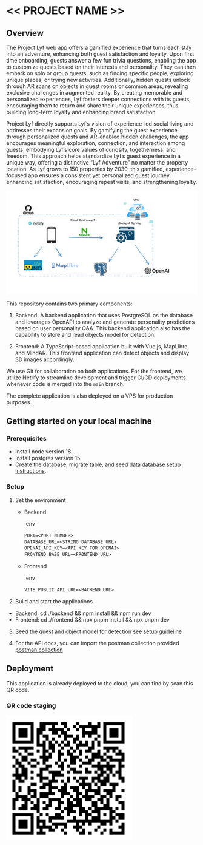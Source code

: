# << PROJECT NAME >>

## Overview
The Project Lyf web app offers a gamified experience that turns each stay into an adventure, enhancing both guest satisfaction and loyalty. Upon first time onboarding, guests answer a few fun trivia questions, enabling the app to customize quests based on their interests and personality. They can then embark on solo or group quests, such as finding specific people, exploring unique places, or trying new activities. Additionally, hidden quests unlock through AR scans on objects in guest rooms or common areas, revealing exclusive challenges in augmented reality. By creating memorable and personalized experiences, Lyf fosters deeper connections with its guests, encouraging them to return and share their unique experiences, thus building long-term loyalty and enhancing brand satisfaction


Project Lyf directly supports Lyf’s vision of experience-led social living and addresses their expansion goals. By gamifying the guest experience through personalized quests and AR-enabled hidden challenges, the app encourages meaningful exploration, connection, and interaction among guests, embodying Lyf’s core values of curiosity, togetherness, and freedom. This approach helps standardize Lyf’s guest experience in a unique way, offering a distinctive “Lyf Adventure” no matter the property location. As Lyf grows to 150 properties by 2030, this gamified, experience-focused app ensures a consistent yet personalized guest journey, enhancing satisfaction, encouraging repeat visits, and strengthening loyalty.

![Application architeture](./docs/design_system.png)

This repository contains two primary components:

1. Backend: A backend application that uses PostgreSQL as the database and leverages OpenAPI to analyze and generate personality predictions based on user personality Q&A. This backend application also has the capability to store and read objects model for detection.

2. Frontend: A TypeScript-based application built with Vue.js, MapLibre, and MindAR. This frontend application can detect objects and display 3D images accordingly.

We use Git for collaboration on both applications. For the frontend, we utilize Netlify to streamline development and trigger CI/CD deployments whenever code is merged into the `main` branch.

The complete application is also deployed on a VPS for production purposes.

## Getting started on your local machine

### Prerequisites

- Install node version 18
- Install postgres version 15
- Create the database, migrate table, and seed data [database setup instructions](./backend/db/readme.db.md).

### Setup
1. Set the environment
    - Backend

      .env
      ```txt
      PORT=<PORT NUMBER>
      DATABASE_URL=<STRING DATABASE URL>
      OPENAI_API_KEY=<API KEY FOR OPENAI>
      FRONTEND_BASE_URL=<FRONTEND URL>
      ```
    - Frontend

      .env
      ```txt
      VITE_PUBLIC_API_URL=<BACKEND URL>
      ```

2. Build and start the applications
  - Backend: cd ./backend && npm install && npm run dev
  - Frontend: cd ./frontend && npx pnpm install && npx pnpm dev

3. Seed the quest and object model for detection [see setup guideline](./frontend/docs/USAGE.md)

4. For the API docs, you can import the postman collection provided [postman collection](angelhack-grand_final.postman_collection.json)


## Deployment

This application is already deployed to the cloud,
you can find by scan this QR code.

### QR code staging
![QR code staging](./docs/qr_staging.png)

